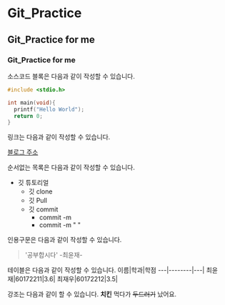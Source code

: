 # Git_Practice

## Git_Practice for me

### Git_Practice for me 

소스코드 블록은 다음과 같이 작성할 수 있습니다.

```c
#include <stdio.h>

int main(void){
  printf("Hello World");
  return 0;
}

```
링크는 다음과 같이 작성할 수 있습니다.

[블로그 주소](https://blog.naver.com/luck2jay97)


순서없는 목록은 다음과 같이 작성할 수 있습니다.
* 깃 튜토리얼
  * 깃 clone
  * 깃 Pull
  * 깃 commit
    * commit -m
    * commit -m " "


인용구문은 다음과 같이 작성할 수 있습니다.

>'공부합시다' -최윤재-

테이블은 다음과 같이 작성할 수 있습니다.
이름|학과|학점
---|--------|---|
최윤재|60172211|3.6|
최재우|60172212|3.5|

강조는 다음과 같이 할 수 있습니다.
**치킨** 먹다가 ~~두드러기~~ 났어요.

